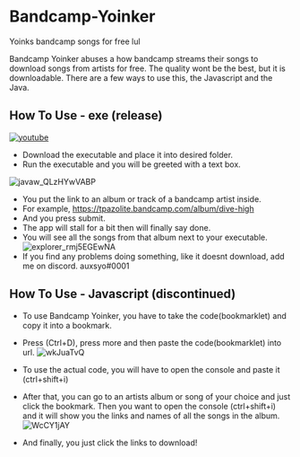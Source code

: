 # Bandcamp-Yoinker
Yoinks bandcamp songs for free lul

Bandcamp Yoinker abuses a how bandcamp streams their songs to download songs from artists for free.
The quality wont be the best, but it is downloadable. 
There are a few ways to use this, the Javascript and the Java.

## How To Use - exe (release)

[![youtube](https://img.youtube.com/vi/Yo_ssj8Kce4/0.jpg)](https://www.youtube.com/watch?v=Yo_ssj8Kce4)
* Download the executable and place it into desired folder.
* Run the executable and you will be greeted with a text box.

![javaw_QLzHYwVABP](https://user-images.githubusercontent.com/68979871/148744578-f84a6656-4b7f-41f5-ba18-186356dde884.png)
* You put the link to an album or track of a bandcamp artist inside. 
* For example, https://tpazolite.bandcamp.com/album/dive-high
* And you press submit.
* The app will stall for a bit then will finally say done.
* You will see all the songs from that album next to your executable.
![explorer_rmj5EGEwNA](https://user-images.githubusercontent.com/68979871/148744949-077e6639-61d6-4f11-baa3-e33a8949be3e.png)
* If you find any problems doing something, like it doesnt download, add me on discord. auxsyo#0001


## How To Use - Javascript (discontinued)
* To use Bandcamp Yoinker, you have to take the code(bookmarklet) and copy it into a bookmark.
* Press (Ctrl+D), press more and then paste the code(bookmarklet) into url.
![wkJuaTvQ](https://user-images.githubusercontent.com/68979871/143673265-e68530e4-dfa4-4091-ae1f-82fcc37010eb.png)
* To use the actual code, you will have to open the console and paste it (ctrl+shift+i)

* After that, you can go to an artists album or song of your choice and just click the bookmark. Then you want to open the console (ctrl+shift+i) and it will show you the links and names of all the songs in the album.
![WcCY1jAY](https://user-images.githubusercontent.com/68979871/143673304-5e5c01bc-8e22-4297-98c3-ebd582ff7bcb.png)

* And finally, you just click the links to download!


